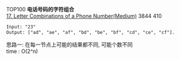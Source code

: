 TOP100
**电话号码的字符组合**  
[17. Letter Combinations of a Phone Number(Medium)](https://leetcode.com/problems/letter-combinations-of-a-phone-number/description/)
3844
410

```html
Input: "23"
Output: ["ad", "ae", "af", "bd", "be", "bf", "cd", "ce", "cf"].
```


思路一: 在每一节点上可能的结果都不同, 可能个数不同  
time : O(2^n)